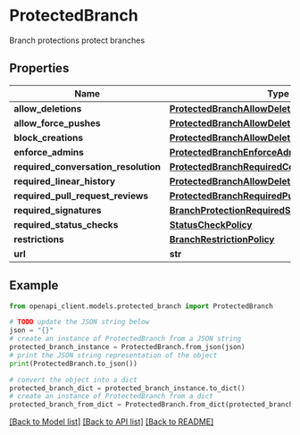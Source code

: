 # ProtectedBranch

Branch protections protect branches

## Properties

Name | Type | Description | Notes
------------ | ------------- | ------------- | -------------
**allow_deletions** | [**ProtectedBranchAllowDeletions**](ProtectedBranchAllowDeletions.md) |  | [optional] 
**allow_force_pushes** | [**ProtectedBranchAllowDeletions**](ProtectedBranchAllowDeletions.md) |  | [optional] 
**block_creations** | [**ProtectedBranchAllowDeletions**](ProtectedBranchAllowDeletions.md) |  | [optional] 
**enforce_admins** | [**ProtectedBranchEnforceAdmins**](ProtectedBranchEnforceAdmins.md) |  | [optional] 
**required_conversation_resolution** | [**ProtectedBranchRequiredConversationResolution**](ProtectedBranchRequiredConversationResolution.md) |  | [optional] 
**required_linear_history** | [**ProtectedBranchAllowDeletions**](ProtectedBranchAllowDeletions.md) |  | [optional] 
**required_pull_request_reviews** | [**ProtectedBranchRequiredPullRequestReviews**](ProtectedBranchRequiredPullRequestReviews.md) |  | [optional] 
**required_signatures** | [**BranchProtectionRequiredSignatures**](BranchProtectionRequiredSignatures.md) |  | [optional] 
**required_status_checks** | [**StatusCheckPolicy**](StatusCheckPolicy.md) |  | [optional] 
**restrictions** | [**BranchRestrictionPolicy**](BranchRestrictionPolicy.md) |  | [optional] 
**url** | **str** |  | 

## Example

```python
from openapi_client.models.protected_branch import ProtectedBranch

# TODO update the JSON string below
json = "{}"
# create an instance of ProtectedBranch from a JSON string
protected_branch_instance = ProtectedBranch.from_json(json)
# print the JSON string representation of the object
print(ProtectedBranch.to_json())

# convert the object into a dict
protected_branch_dict = protected_branch_instance.to_dict()
# create an instance of ProtectedBranch from a dict
protected_branch_from_dict = ProtectedBranch.from_dict(protected_branch_dict)
```
[[Back to Model list]](../README.md#documentation-for-models) [[Back to API list]](../README.md#documentation-for-api-endpoints) [[Back to README]](../README.md)


